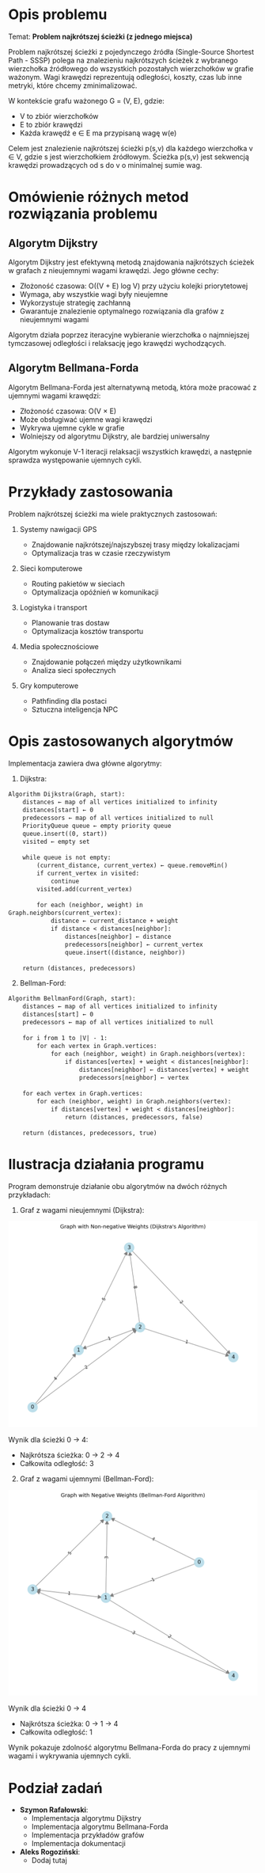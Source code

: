 # Opis problemu

Temat: **Problem najkrótszej ścieżki (z jednego miejsca)**

Problem najkrótszej ścieżki z pojedynczego źródła (Single-Source Shortest Path - SSSP) polega na znalezieniu najkrótszych ścieżek z wybranego wierzchołka źródłowego do wszystkich pozostałych wierzchołków w grafie ważonym. Wagi krawędzi reprezentują odległości, koszty, czas lub inne metryki, które chcemy zminimalizować.

W kontekście grafu ważonego G = (V, E), gdzie:

- V to zbiór wierzchołków
- E to zbiór krawędzi
- Każda krawędź e ∈ E ma przypisaną wagę w(e)

Celem jest znalezienie najkrótszej ścieżki p(s,v) dla każdego wierzchołka v ∈ V, gdzie s jest wierzchołkiem źródłowym. Ścieżka p(s,v) jest sekwencją krawędzi prowadzących od s do v o minimalnej sumie wag.

# Omówienie różnych metod rozwiązania problemu

## Algorytm Dijkstry

Algorytm Dijkstry jest efektywną metodą znajdowania najkrótszych ścieżek w grafach z nieujemnymi wagami krawędzi. Jego główne cechy:

- Złożoność czasowa: O((V + E) log V) przy użyciu kolejki priorytetowej
- Wymaga, aby wszystkie wagi były nieujemne
- Wykorzystuje strategię zachłanną
- Gwarantuje znalezienie optymalnego rozwiązania dla grafów z nieujemnymi wagami

Algorytm działa poprzez iteracyjne wybieranie wierzchołka o najmniejszej tymczasowej odległości i relaksację jego krawędzi wychodzących.

## Algorytm Bellmana-Forda

Algorytm Bellmana-Forda jest alternatywną metodą, która może pracować z ujemnymi wagami krawędzi:

- Złożoność czasowa: O(V × E)
- Może obsługiwać ujemne wagi krawędzi
- Wykrywa ujemne cykle w grafie
- Wolniejszy od algorytmu Dijkstry, ale bardziej uniwersalny

Algorytm wykonuje V-1 iteracji relaksacji wszystkich krawędzi, a następnie sprawdza występowanie ujemnych cykli.

# Przykłady zastosowania

Problem najkrótszej ścieżki ma wiele praktycznych zastosowań:

1. Systemy nawigacji GPS

   - Znajdowanie najkrótszej/najszybszej trasy między lokalizacjami
   - Optymalizacja tras w czasie rzeczywistym

2. Sieci komputerowe

   - Routing pakietów w sieciach
   - Optymalizacja opóźnień w komunikacji

3. Logistyka i transport

   - Planowanie tras dostaw
   - Optymalizacja kosztów transportu

4. Media społecznościowe

   - Znajdowanie połączeń między użytkownikami
   - Analiza sieci społecznych

5. Gry komputerowe
   - Pathfinding dla postaci
   - Sztuczna inteligencja NPC

# Opis zastosowanych algorytmów

Implementacja zawiera dwa główne algorytmy:

1. Dijkstra:

```
Algorithm Dijkstra(Graph, start):
    distances ← map of all vertices initialized to infinity
    distances[start] ← 0
    predecessors ← map of all vertices initialized to null
    PriorityQueue queue ← empty priority queue
    queue.insert((0, start))
    visited ← empty set

    while queue is not empty:
        (current_distance, current_vertex) ← queue.removeMin()
        if current_vertex in visited:
            continue
        visited.add(current_vertex)

        for each (neighbor, weight) in Graph.neighbors(current_vertex):
            distance ← current_distance + weight
            if distance < distances[neighbor]:
                distances[neighbor] ← distance
                predecessors[neighbor] ← current_vertex
                queue.insert((distance, neighbor))

    return (distances, predecessors)
```

2. Bellman-Ford:

```
Algorithm BellmanFord(Graph, start):
    distances ← map of all vertices initialized to infinity
    distances[start] ← 0
    predecessors ← map of all vertices initialized to null

    for i from 1 to |V| - 1:
        for each vertex in Graph.vertices:
            for each (neighbor, weight) in Graph.neighbors(vertex):
                if distances[vertex] + weight < distances[neighbor]:
                    distances[neighbor] ← distances[vertex] + weight
                    predecessors[neighbor] ← vertex

    for each vertex in Graph.vertices:
        for each (neighbor, weight) in Graph.neighbors(vertex):
            if distances[vertex] + weight < distances[neighbor]:
                return (distances, predecessors, false)

    return (distances, predecessors, true)
```

# Ilustracja działania programu

Program demonstruje działanie obu algorytmów na dwóch różnych przykładach:

1. Graf z wagami nieujemnymi (Dijkstra):

![Graf dla algorytmu Dijkstry](dijkstra_graph.png)

Wynik dla ścieżki 0 -> 4:

- Najkrótsza ścieżka: 0 -> 2 -> 4
- Całkowita odległość: 3

2. Graf z wagami ujemnymi (Bellman-Ford):

![Graf dla algorytmu Bellmana-Forda](bellman_ford_graph.png)

Wynik dla ścieżki 0 -> 4

- Najkrótsza ścieżka: 0 -> 1 -> 4
- Całkowita odległość: 1

Wynik pokazuje zdolność algorytmu Bellmana-Forda do pracy z ujemnymi wagami i wykrywania ujemnych cykli.

# Podział zadań

- **Szymon Rafałowski**:
  - Implementacja algorytmu Dijkstry
  - Implementacja algorytmu Bellmana-Forda
  - Implementacja przykładów grafów
  - Implementacja dokumentacji
- **Aleks Rogoziński**:
  - Dodaj tutaj
